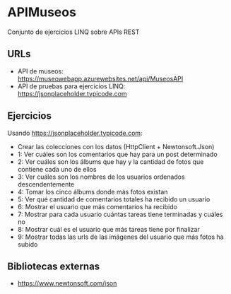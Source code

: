 # APIMuseos
Conjunto de ejercicios LINQ sobre APIs REST

## URLs
- API de museos: https://museowebapp.azurewebsites.net/api/MuseosAPI
- API de pruebas para ejercicios LINQ: https://jsonplaceholder.typicode.com

## Ejercicios

Usando https://jsonplaceholder.typicode.com:

- Crear las colecciones con los datos (HttpClient + Newtonsoft.Json)
- 1: Ver cuáles son los comentarios que hay para un post determinado
- 2: Ver cuáles son los álbums que hay y la cantidad de fotos que contiene cada uno de ellos
- 3: Ver cuáles son los nombres de los usuarios ordenados descendentemente
- 4: Tomar los cinco álbums donde más fotos existan
- 5: Ver qué cantidad de comentarios totales ha recibido un usuario
- 6: Mostrar el usuario que más comentarios ha recibido
- 7: Mostrar para cada usuario cuántas tareas tiene terminadas y cuáles no
- 8: Mostrar cuál es el usuario que más tareas tiene por finalizar
- 9: Mostrar todas las urls de las imágenes del usuario que más fotos ha subido

## Bibliotecas externas

- https://www.newtonsoft.com/json